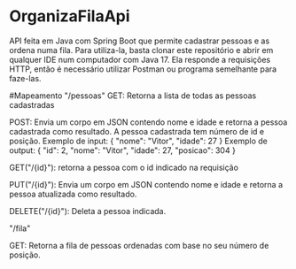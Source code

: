 # OrganizaFilaApi

API feita em Java com Spring Boot que permite cadastrar pessoas e as ordena numa fila. Para utiliza-la, basta clonar este repositório e abrir em qualquer IDE num computador com Java 17. Ela responde a requisições HTTP, então é necessário utilizar Postman ou programa semelhante para faze-las.

#Mapeamento 
"/pessoas"
GET: Retorna a lista de todas as pessoas cadastradas

POST: Envia um corpo em JSON contendo nome e idade e retorna a pessoa cadastrada como resultado. A pessoa cadastrada tem número de id e posição. 
Exemplo de input: 
{
    "nome": "Vitor",
    "idade": 27
}
Exemplo de output: 
{
        "id": 2,
        "nome": "Vitor",
        "idade": 27,
        "posicao": 304
}
    
GET("/{id}"): retorna a pessoa com o id indicado na requisição

PUT("/{id}"): Envia um corpo em JSON contendo nome e idade e retorna a pessoa atualizada como resultado.

DELETE("/{id}"): Deleta a pessoa indicada.

"/fila"

GET: Retorna a fila de pessoas ordenadas com base no seu número de posição.
